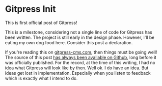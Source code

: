 Gitpress Init
=============

This is first official post of Gitpress!

This is a milestone, considering not a single line of code for Gitpress has
been written. The project is still early in the design phase. However, I'll
be eating my own dog food here. Consider this post a declaration.

If you're reading this on [gitpress-cms.com][site], then things must be going
well! The source of this post [has always been available on Github][post], long
before it was officially published. For the record, at the time of this
writing, I had no idea what Gitpress will look like by then. Well ok.
I do have an idea. But ideas get lost in implementation. Especially
when you listen to feedback which is exactly what I intend to do.

[site]: http://gitpress-cms.com
[post]: https://github.com/joeyespo/gitpress-blog/blob/master/2012/01-init.md
